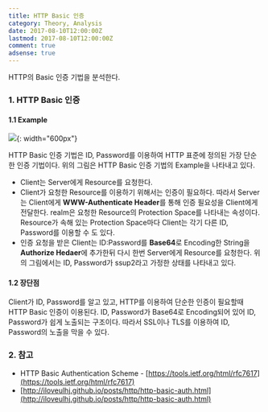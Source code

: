```yaml
---
title: HTTP Basic 인증
category: Theory, Analysis
date: 2017-08-10T12:00:00Z
lastmod: 2017-08-10T12:00:00Z
comment: true
adsense: true
---
```


HTTP의 Basic 인증 기법을 분석한다.

### 1. HTTP Basic 인증

#### 1.1 Example

![]({{site.baseurl}}/images/theory_analysis/Linux_LSM/Linux_LSM_Framework.PNG){: width="600px"}


HTTP Basic 인증 기법은 ID, Password를 이용하여 HTTP 표준에 정의된 가장 단순한 인증 기법이다. 위의 그림은 HTTP Basic 인증 기법의 Example을 나타내고 있다.

* Client는 Server에게 Resource를 요청한다.
* Client가 요청한 Resource를 이용하기 위해서는 인증이 필요하다. 따라서 Server는 Client에게 **WWW-Authenticate Header**를 통해 인증 필요성을 Client에게 전달한다. realm은 요청한 Resource의 Protection Space를 나타내는 속성이다. Resource가 속해 있는 Protection Space마다 Client는 각기 다른 ID, Password를 이용할 수 도 있다.
* 인증 요청을 받은 Client는 ID:Password를 **Base64**로 Encoding한 String을 **Authorize Hedaer**에 추가한뒤 다시 한번 Server에게 Resource를 요청한다. 위의 그림에서는 ID, Password가 ssup2라고 가정한 상태를 나타내고 있다.

#### 1.2 장단점

Client가 ID, Password를 알고 있고, HTTP를 이용하여 단순한 인증이 필요할때 HTTP Basic 인증이 이용된다. ID, Password가 Base64로 Encoding되어 있어 ID, Password가 쉽게 노출되는 구조이다. 따라서 SSL이나 TLS를 이용하여 ID, Password의 노출을 막을 수 있다.

### 2. 참고

* HTTP Basic Authentication Scheme - [https://tools.ietf.org/html/rfc7617](https://tools.ietf.org/html/rfc7617)
* [http://iloveulhj.github.io/posts/http/http-basic-auth.html](http://iloveulhj.github.io/posts/http/http-basic-auth.html)
